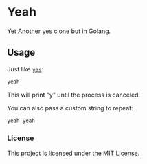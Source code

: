 # Yeah

Yet Another yes clone but in Golang.

## Usage

Just like [`yes`](<https://en.wikipedia.org/wiki/Yes_(Unix)>):

```bash
yeah
```

This will print "y" until the process is canceled.

You can also pass a custom string to repeat:

```bash
yeah yeah
```

### License

This project is licensed under the [MIT License](./LICENSE.md).
